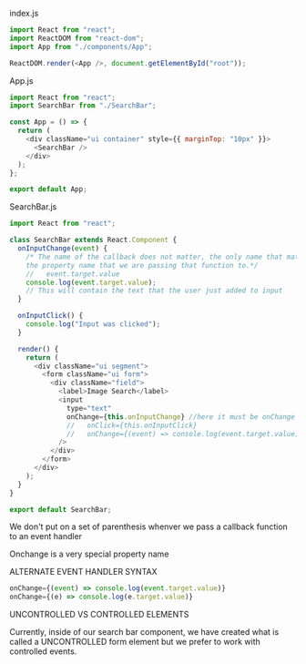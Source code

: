 index.js

```javascript
import React from "react";
import ReactDOM from "react-dom";
import App from "./components/App";

ReactDOM.render(<App />, document.getElementById("root"));
```

App.js

```javascript
import React from "react";
import SearchBar from "./SearchBar";

const App = () => {
  return (
    <div className="ui container" style={{ marginTop: "10px" }}>
      <SearchBar />
    </div>
  );
};

export default App;
```

SearchBar.js

```javascript
import React from "react";

class SearchBar extends React.Component {
  onInputChange(event) {
    /* The name of the callback does not matter, the only name that matters at all it 
    the property name that we are passing that function to.*/
    //   event.target.value
    console.log(event.target.value);
    // This will contain the text that the user just added to input
  }

  onInputClick() {
    console.log("Input was clicked");
  }

  render() {
    return (
      <div className="ui segment">
        <form className="ui form">
          <div className="field">
            <label>Image Search</label>
            <input
              type="text"
              onChange={this.onInputChange} //here it must be onChange
              //   onClick={this.onInputClick}
              //   onChange={(event) => console.log(event.target.value)}
            />
          </div>
        </form>
      </div>
    );
  }
}

export default SearchBar;
```

We don't put on a set of parenthesis whenver we pass a callback function to an event handler

Onchange is a very special property name  

ALTERNATE EVENT HANDLER SYNTAX

```javascript
onChange={(event) => console.log(event.target.value)} 
onChange={(e) => console.log(e.target.value)} 
```

UNCONTROLLED VS CONTROLLED ELEMENTS 

Currently, inside of our search bar component, we have created what is called a UNCONTROLLED form element but we prefer to work with controlled events.



